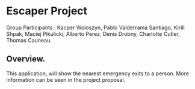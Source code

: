 # Escaper Project 
Group Participants : Kacper Woloszyn, Pablo Valderrama Santiago, Kirill Shpak, Maciej Pikulicki, Alberto Perez, Denis Drobny, Charlotte Cutler, Thomas Cauneau.
## Overview.
This application, will show the nearest emergency exits to a person. More information can be seen in the project proposal.
